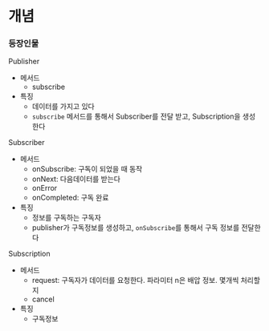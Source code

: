 # 개념
### 등장인물
Publisher
- 메서드
    - subscribe
- 특징
   - 데이터를 가지고 있다 
   - `subscribe` 메서드를 통해서 Subscriber를 전달 받고, Subscription을 생성한다

Subscriber
- 메서드
   - onSubscribe: 구독이 되었을 때 동작
   - onNext: 다음데이터를 받는다
   - onError
   - onCompleted: 구독 완료
- 특징
   - 정보를 구독하는 구독자
   - publisher가 구독정보를 생성하고, `onSubscribe`를 통해서 구독 정보를 전달한다

Subscription
- 메서드
   - request: 구독자가 데이터를 요청한다. 파라미터 n은 배압 정보. 몇개씩 처리할지
   - cancel
- 특징
   - 구독정보